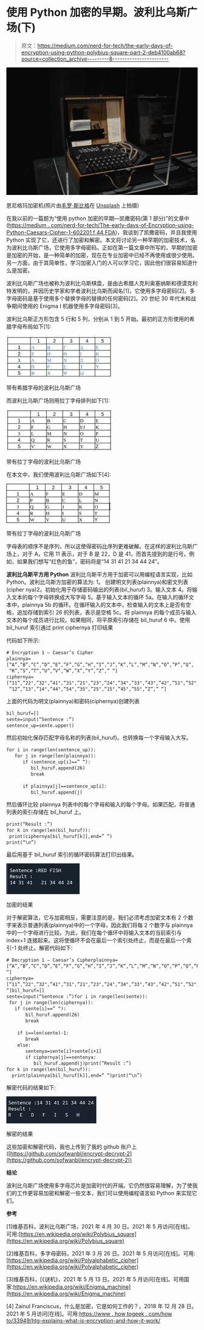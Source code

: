 # 使用 Python 加密的早期。波利比乌斯广场(下)

> 原文：<https://medium.com/nerd-for-tech/the-early-days-of-encryption-using-python-polybius-square-part-2-deb4100ab68?source=collection_archive---------8----------------------->

![](img/caba8a88ec6299db33acf47061d61311.png)

恩尼格玛加密机(照片由[毛罗·斯比格](https://unsplash.com/@maurosbicego?utm_source=unsplash&utm_medium=referral&utm_content=creditCopyText)在 [Unsplash](https://unsplash.com/license?utm_source=unsplash&utm_medium=referral&utm_content=creditCopyText) 上拍摄)

在我以前的一篇题为“使用 python 加密的早期—凯撒密码(第 1 部分)”的文章中([https://medium . com/nerd-for-tech/The-early-days-of-Encryption-using-Python-Caesars-Cipher-1-602201 f 44 FDA](/nerd-for-tech/the-early-days-of-encryption-using-python-caesars-cipher-1-602201f44fda))，我谈到了凯撒密码，并且我使用 Python 实现了它，还进行了加密和解密。本文将讨论另一种早期的加密技术，名为波利比乌斯广场，它使用多字母密码。正如在第一篇文章中所写的，早期的加密是加密的开始，是一种简单的加密，现在在专业加密中已经不再使用或很少使用。另一方面，由于其简单性，学习加密入门的人可以学习它，因此他们很容易知道什么是加密。

波利比乌斯广场也被称为波利比乌斯棋盘，是由古希腊人克利奥塞纳斯和德谟克利特发明的，并因历史学家和学者波利比乌斯而闻名[1]，它使用多字母密码[2]。多字母密码是基于使用多个替换字母的替换的任何密码[2]。20 世纪 30 年代末和战争期间使用的 Enigma I 机器使用多字母密码[3]。

波利比乌斯正方形包含 5 行和 5 列，分别从 1 到 5 开始。最初的正方形使用的希腊字母布局如下[1]:

![](img/fafdc8c059d5e351555109f7047a475e.png)

带有希腊字母的波利比乌斯广场

而波利比乌斯广场则用拉丁字母排列如下[1]:

![](img/56e69863c572bb2d6adaafb3ee3cf69c.png)

带有拉丁字母的波利比乌斯广场

在本文中，我们使用波利比乌斯广场如下[4]:

![](img/25f25c24f70c9f55e8874f9f1525e360.png)

带有拉丁字母的波利比乌斯广场

字母表的顺序不是序列，所以这使得密码比序列更难破解。在这样的波利比乌斯广场上，对于 A，它用 11 表示，对于 B 是 22，D 是 41，而首先提到的是行号。例如，如果我们想写“红色的鱼”，密码将是“14 31 41 21 34 44 24”。

**波利比乌斯平方用 Python** 波利比乌斯平方用于加密可以用编程语言实现，比如 Python。波利比乌斯方加密的算法为:
1。
创建明文列表(plainnya)和密文列表(cipher nya)2。初始化用于存储密码输出的列表(bil_huruf)
3。输入文本
4。将输入文本的每个字母转换成大写字母
5。基于输入文本的循环
5a。在输入的循环文本中，plainnya
5b 的循环。在循环输入的文本中，检查输入的文本上是否有空格，追加存储到索引 26 的列表，表示是空格
5c。将 plainnya 的每个成员与输入文本的每个成员进行比较。如果相同，将平原索引存储在 bil_huruf
6 中。使用 bil_huruf 索引通过 print ciphernya 打印结果

代码如下所示:

```
# Encryption 1 — Caesar’s Cipher
plainnya=[“A”,”B”,”C”,”D”,”E”,”F”,”G”,”H”,”I”,”J”,”K”,”L”,”M”,”N”,”O”,”P”,”Q”,
 “R”,”S”,”T”,”U”,”V”,”W”,”X”,”Y”,”Z”,” “]
ciphernya=[“11”,”22",”32",”41",”31",”21",”23",”24",”34",”33",”43",”42",”51",”52",”53",
 “12”,”13",”14",”44",”54",”35",”25",”15",”45",”55",”Z”,” “]
```

上面的代码为明文(plainnya)和密码(ciphernya)创建列表

```
bil_huruf=[]
sente=input(“Sentence :”)
sentence_up=sente.upper()
```

然后初始化保存匹配字母名称的列表(bil_huruf)。也转换每一个字母输入大写。

```
for i in range(len(sentence_up)):
   for j in range(len(plainnya)):
      if (sentence_up[i]==” “):
         bil_huruf.append(26)
         break

      if plainnya[j]==sentence_up[i]:
         bil_huruf.append(j)
```

然后循环比较 plainnya 列表中的每个字母和输入的每个字母。如果匹配，将普通列表的索引存储在 bil_huruf 上。

```
print(“Result :”)
for k in range(len(bil_huruf)):
 print(ciphernya[bil_huruf[k]],end=” “) 
print(“\n”)
```

最后用基于 bil_huruf 索引的循环密码算法打印出结果。

![](img/29bf43c9dad7d0ca0322a0cd0fbaea7b.png)

加密的结果

对于解密算法，它与加密相反，需要注意的是，我们必须考虑加密文本有 2 个数字来表示普通列表(plainnya)中的一个字母，因此我们将每 2 个数字与 plainnya 中的一个字母进行比较。为此，我们在每个循环中将输入文本的当前索引与 index+1 连接起来。这将使循环不会在最后一个索引处终止，而是在最后一个索引-1 处终止。解密代码如下:

```
# Decryption 1 — Caesar’s Cipherplainnya=[“A”,”B”,”C”,”D”,”E”,”F”,”G”,”H”,”I”,”J”,”K”,”L”,”M”,”N”,”O”,”P”,”Q”,“R”,”S”,”T”,”U”,”V”,”W”,”X”,”Y”,”Z”,” “]
ciphernya=[“11”,”22",”32",”41",”31",”21",”23",”24",”34",”33",”43",”42",”51",”52",”53",“12”,”13",”14",”44",”54",”35",”25",”15",”45",”55",”Z”,” “]bil_huruf=[]
sente=input(“Sentence :”)for i in range(len(sente)):
 for j in range(len(ciphernya)):
   if (sente[i]==” “):
       bil_huruf.append(26)
       break

    if i==len(sente)-1:
       break
    else: 
       sentenya=sente[i]+sente[i+1]
       if ciphernya[j]==sentenya:
          bil_huruf.append(j)print(“Result :”)
for k in range(len(bil_huruf)): 
  print(plainnya[bil_huruf[k]],end=” “)print(“\n”)
```

解密代码的结果如下:

![](img/35cc0cb2146d841adf43c932431b23d3.png)

解密的结果

这些加密和解密代码，我也上传到了我的 github 账户上([https://github.com/sofwanbl/encrypt-decrypt-2](https://github.com/sofwanbl/encrypt-decrypt-2))

**结论**

波利比乌斯广场使用多字母芯片是加密时代的开端。它仍然很容易理解，为了使我们的工作更容易加密和解密一些文本，我们可以使用编程语言如 Python 来实现它们。

**参考**

[1]维基百科，波利比乌斯广场，2021 年 4 月 30 日。2021 年 5 月访问[在线]。可用:[https://en.wikipedia.org/wiki/Polybius_square](https://en.wikipedia.org/wiki/Polybius_square)

[2]维基百科，多字母密码，2021 年 3 月 26 日。2021 年 5 月访问[在线]。可用:[https://en.wikipedia.org/wiki/Polyalphabetic_cipher](https://en.wikipedia.org/wiki/Polyalphabetic_cipher)

[3]维基百科，[《谜机》，2021 年 5 月 13 日。2021 年 5 月访问[在线]。可用国家:https://en.wikipedia.org/wiki/Enigma_machine](https://en.wikipedia.org/wiki/Enigma_machine)

[4] Zainul Franciscus，什么是加密，它是如何工作的？，2018 年 12 月 28 日。2021 年 5 月访问[在线]。可用:[https://www . how togeek . com/how to/33949/htg-explains-what-is-encryption-and-how-it-work/](https://www.howtogeek.com/howto/33949/htg-explains-what-is-encryption-and-how-does-it-work/)